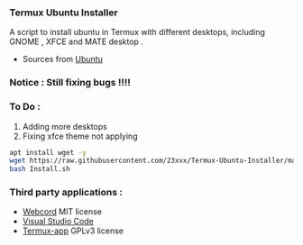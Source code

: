 ### Termux Ubuntu Installer
 A script to install ubuntu in Termux with different desktops,
 including GNOME , XFCE and MATE desktop . 
- Sources from [Ubuntu](https://cloud-images.ubuntu.com)
### Notice : Still fixing bugs !!!!



### To Do : 
1) Adding more desktops 
2) Fixing xfce theme not applying 

```bash 
apt install wget -y 
wget https://raw.githubusercontent.com/23xvx/Termux-Ubuntu-Installer/main/Install.sh
bash Install.sh 
```

### Third party applications :
- [Webcord](https://github.com/SpacingBat3/WebCord) MIT license 
- [Visual Studio Code](https://code.visualstudio.com) 
- [Termux-app](https://github.com/termux/termux-app) GPLv3 license